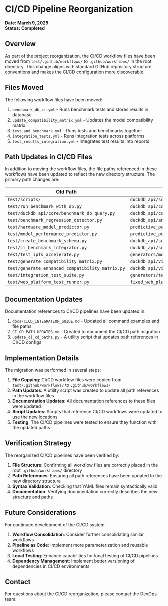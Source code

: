 # CI/CD Pipeline Reorganization

**Date: March 9, 2025**  
**Status: Completed**

## Overview

As part of the project reorganization, the CI/CD workflow files have been moved from `test/.github/workflows/` to `.github/workflows/` in the root directory. This change aligns with standard GitHub repository structure conventions and makes the CI/CD configuration more discoverable.

## Files Moved

The following workflow files have been moved:

1. `benchmark_db_ci.yml` - Runs benchmark tests and stores results in database
2. `update_compatibility_matrix.yml` - Updates the model compatibility matrix
3. `test_and_benchmark.yml` - Runs tests and benchmarks together
4. `integration_tests.yml` - Runs integration tests across platforms
5. `test_results_integration.yml` - Integrates test results into reports

## Path Updates in CI/CD Files

In addition to moving the workflow files, the file paths referenced in these workflows have been updated to reflect the new directory structure. The primary path changes are:

| Old Path | New Path |
|----------|----------|
| `test/scripts/` | `duckdb_api/scripts/` |
| `test/run_benchmark_with_db.py` | `duckdb_api/core/run_benchmark_with_db.py` |
| `test/duckdb_api/core/benchmark_db_query.py` | `duckdb_api/core/duckdb_api/core/benchmark_db_query.py` |
| `test/benchmark_regression_detector.py` | `duckdb_api/analysis/benchmark_regression_detector.py` |
| `test/hardware_model_predictor.py` | `predictive_performance/hardware_model_predictor.py` |
| `test/model_performance_predictor.py` | `predictive_performance/model_performance_predictor.py` |
| `test/create_benchmark_schema.py` | `duckdb_api/schema/create_benchmark_schema.py` |
| `test/ci_benchmark_integrator.py` | `duckdb_api/scripts/ci_benchmark_integrator.py` |
| `test/test_ipfs_accelerate.py` | `generators/models/test_ipfs_accelerate.py` |
| `test/generate_compatibility_matrix.py` | `duckdb_api/visualization/generate_compatibility_matrix.py` |
| `test/generate_enhanced_compatibility_matrix.py` | `duckdb_api/visualization/generate_enhanced_compatibility_matrix.py` |
| `test/integration_test_suite.py` | `generators/test_runners/integration_test_suite.py` |
| `test/web_platform_test_runner.py` | `fixed_web_platform/web_platform_test_runner.py` |

## Documentation Updates

Documentation references to CI/CD pipelines have been updated in:

1. `docs/CICD_INTEGRATION_GUIDE.md` - Updated all command examples and file paths
2. `CI_CD_PATH_UPDATES.md` - Created to document the CI/CD path migration
3. `update_ci_cd_paths.py` - A utility script that updates path references in CI/CD configs

## Implementation Details

The migration was performed in several steps:

1. **File Copying**: CI/CD workflow files were copied from `test/.github/workflows/` to `.github/workflows/`
2. **Path Updates**: A utility script was created to update all path references in the workflow files
3. **Documentation Updates**: All documentation references to these files were updated
4. **Script Updates**: Scripts that reference CI/CD workflows were updated to use the new locations
5. **Testing**: The CI/CD pipelines were tested to ensure they function with the updated paths

## Verification Strategy

The reorganized CI/CD pipelines have been verified by:

1. **File Structure**: Confirming all workflow files are correctly placed in the root `.github/workflows/` directory
2. **Path References**: Ensuring all path references have been updated to the new directory structure
3. **Syntax Validation**: Checking that YAML files remain syntactically valid
4. **Documentation**: Verifying documentation correctly describes the new structure and paths

## Future Considerations

For continued development of the CI/CD system:

1. **Workflow Consolidation**: Consider further consolidating similar workflows
2. **Pipeline as Code**: Implement more parameterization and reusable workflows
3. **Local Testing**: Enhance capabilities for local testing of CI/CD pipelines
4. **Dependency Management**: Implement better versioning of dependencies in CI/CD environments

## Contact

For questions about the CI/CD reorganization, please contact the DevOps team.